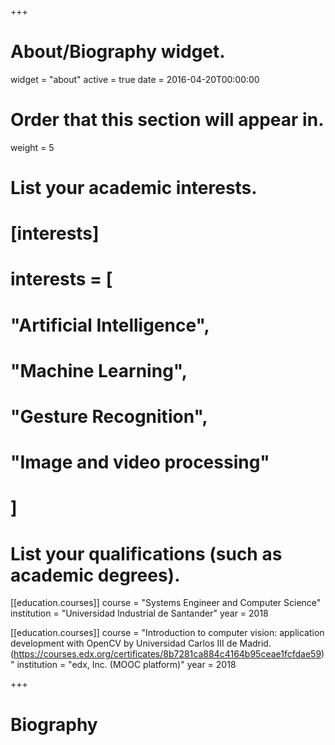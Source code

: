+++
# About/Biography widget.
widget = "about"
active = true
date = 2016-04-20T00:00:00

# Order that this section will appear in.
weight = 5

# List your academic interests.
# [interests]
#  interests = [
#    "Artificial Intelligence",
#    "Machine Learning",
#    "Gesture Recognition",
#    "Image and video processing"
#  ]

# List your qualifications (such as academic degrees).
[[education.courses]]
  course = "Systems Engineer and Computer Science"
  institution = "Universidad Industrial de Santander"
  year = 2018

[[education.courses]]
  course = "Introduction to computer vision: application development with OpenCV by Universidad Carlos III de Madrid. 
  (https://courses.edx.org/certificates/8b7281ca884c4164b95ceae1fcfdae59)"
  institution = "edx, Inc. (MOOC platform)"
  year = 2018
  
+++
# Biography
 
